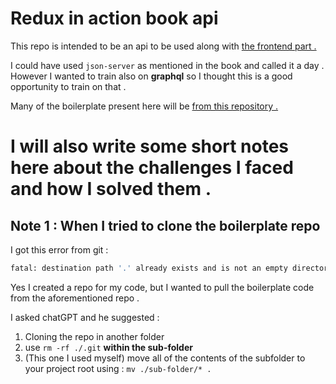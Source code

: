 # Redux in action book api

This repo is intended to be an api to be used along with [the frontend part .](https://github.com/Mohammed-Lashein/redux-in-action-source-code)

I could have used `json-server` as mentioned in the book and called it a day . However I wanted to train also on **graphql** so I thought this is a good opportunity to train on that . 

Many of the boilerplate present here will be [from this repository .](https://github.com/Mr0Bread/fullstack-test-starter)

# I will also write some short notes here about the challenges I faced and how I solved them . 

## Note 1 : When I tried to clone the boilerplate repo

I got this error from git : 
```bash
fatal: destination path '.' already exists and is not an empty directory.
```

Yes I created a repo for my code, but I wanted to pull the boilerplate code from the aforementioned repo . 

I asked chatGPT and he suggested : 
1. Cloning the repo in another folder
2. use `rm -rf ./.git` **within the sub-folder**
3. (This one I used myself) move all of the contents of the subfolder to your project root using : `mv ./sub-folder/* . `